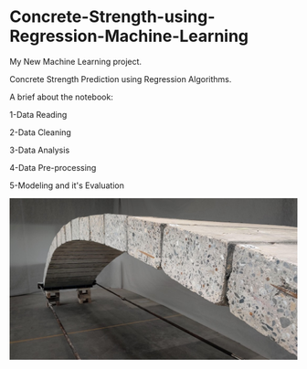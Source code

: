 # Concrete-Strength-using-Regression-Machine-Learning

My New Machine Learning project.

Concrete Strength Prediction using Regression Algorithms.

A brief about the notebook:

1-Data Reading

2-Data Cleaning

3-Data Analysis

4-Data Pre-processing

5-Modeling and it's Evaluation

![](1.jpg)
